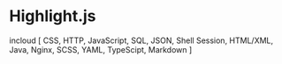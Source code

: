 # Highlight.js

incloud
[
  CSS,
  HTTP,
  JavaScript,
  SQL,
  JSON,
  Shell Session,
  HTML/XML,
  Java,
  Nginx,
  SCSS,
  YAML,
  TypeScipt,
  Markdown
]